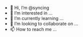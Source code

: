 - 👋 Hi, I’m @syncing
- 👀 I’m interested in ...
- 🌱 I’m currently learning ...
- 💞️ I’m looking to collaborate on ...
- 📫 How to reach me ...

<!---
syncing/syncing is a ✨ special ✨ repository because its `README.md` (this file) appears on your GitHub profile.
You can click the Preview link to take a look at your changes.
--->
